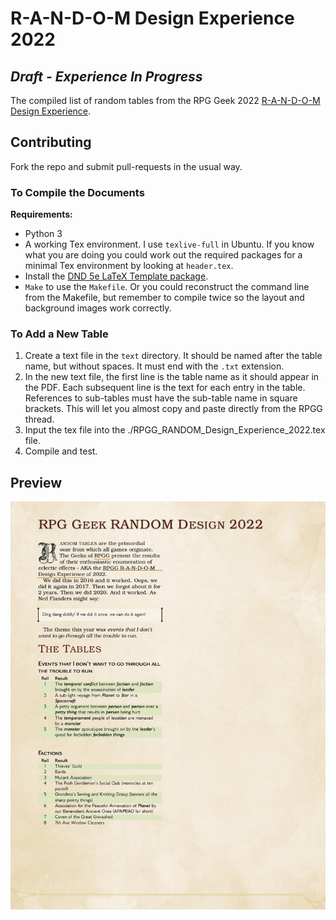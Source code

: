 # R-A-N-D-O-M Design Experience 2022

## *Draft - Experience In Progress*

The compiled list of random tables from the RPG Geek 2022 [R-A-N-D-O-M Design
Experience](https://rpggeek.com/thread/2942480/2022-r-n-d-o-m-design-experience).

## Contributing

Fork the repo and submit pull-requests in the usual way.

### To Compile the Documents

**Requirements:**

* Python 3
* A working Tex environment. I use `texlive-full` in Ubuntu. If you know
what you are doing you could work out the required packages for a minimal Tex
environment by looking at `header.tex`.
* Install the [DND 5e LaTeX Template
package](https://github.com/rpgtex/DND-5e-LaTeX-Template).
* `Make` to use the `Makefile`. Or you could reconstruct the
command line from the Makefile, but remember to compile twice so the layout
and background images work correctly.

### To Add a New Table

1. Create a text file in the `text` directory. It should be named after the
   table name, but without spaces. It must end with the `.txt` extension.
2. In the new text file, the first line is the table name as it should appear in
   the PDF. Each subsequent line is the text for each entry in the table.
   References to sub-tables must have the sub-table name in square brackets.
   This will let you almost copy and paste directly from the RPGG thread.
3. Input the tex file into the ./RPGG_RANDOM_Design_Experience_2022.tex file.
4. Compile and test.

## Preview

![Preview image of the first page from the PDF](./preview.jpg)
